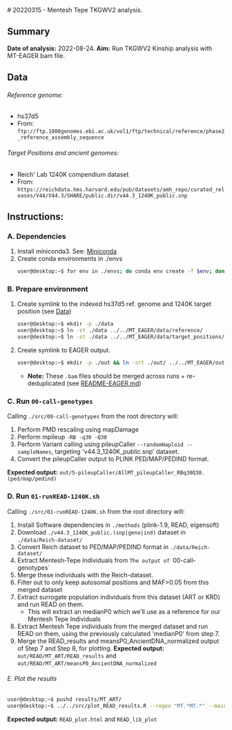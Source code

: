 # 20220315 - Mentesh Tepe TKGWV2 analysis.
## Summary
**Date of analysis:** 2022-08-24.
**Aim:** Run TKGWV2 Kinship analysis with MT-EAGER bam file.

## Data 
###### Reference genome: 
 - hs37d5
 - From: `ftp://ftp.1000genomes.ebi.ac.uk/vol1/ftp/technical/reference/phase2_reference_assembly_sequence`

###### Target Positions and ancient genomes:
 - Reich' Lab 1240K compendium dataset
 - From: `https://reichdata.hms.harvard.edu/pub/datasets/amh_repo/curated_releases/V44/V44.3/SHARE/public.dir/v44.3_1240K_public.snp`


## Instructions:
### A. Dependencies
1. Install miniconda3. See: [Miniconda](https://docs.conda.io/en/latest/miniconda.html)
2. Create conda environments in ./envs
   ```Bash
   user@desktop:~$ for env in ./envs; do conda env create -f $env; done
   ```

### B. Prepare environment
1. Create symlink to the indexed hs37d5 ref. genome and 1240K target position (see [Data](#Data))
   ```Bash
   user@desktop:~$ mkdir -p ./data
   user@desktop:~$ ln -st ./data ../../MT_EAGER/data/reference/
   user@desktop:~$ ln -st ./data ../../MT_EAGER/data/target_positions/
   ```

   

2. Create symlink to EAGER output.
   ```Bash
   user@desktop:~$ mkdir -p ./out && ln -srt ./out/ ../../MT_EAGER/out/2-dedup/
   ```
   
   - **Note:** These `.bam` files should be merged across runs + re-deduplicated (see [README-EAGER.md](README-EAGER.md))

### C. Run `00-call-genotypes`
Calling `./src/00-call-genotypes` from the root directory will:
  1. Perform PMD rescaling using mapDamage
  2. Perform mpileup `-RB -q30 -Q30`
  3. Perform Variant calling using pileupCaller `--randomHaploid --sampleNames`, targeting 'v44.3_1240K_public.snp' dataset.
  4. Convert the pileupCaller output to PLINK PED/MAP/PEDIND format.

**Expected output:** `out/5-pileupCaller/AllMT_pileupCaller_RBq30Q30.(ped/map/pedind)`


### D. Run `01-runREAD-1240K.sh`
Calling `./src/01-runREAD-1240K.sh` from the root directory will:
  1. Install Software dependencies in `./methods` (plink-1.9, READ, eigensoft)
  2. Download `./v44.3_1240K_public.(snp|geno|ind)` dataset in `./data/Reich-dataset/`
  3. Convert Reich dataset to PED/MAP/PEDIND format in `./data/Reich-dataset/`
  4. Extract Mentesh-Tepe Individuals from `The output of `00-call-genotypes`
  5. Merge these individuals with the Reich-dataset.
  6. Filter out to only keep autosomal positions and MAF>0.05 from this merged dataset
  7. Extract surrogate population individuals from this dataset (ART or KRD) and run READ on them.  
     - This will extract an medianP0 which we'll use as a reference for our Mentesh Tepe Individuals
  8. Extract Mentesh Tepe individuals from the merged dataset and run READ on them, using the previously calculated 'medianP0' from step 7.
  9. Merge the READ_results and meansP0_AncientDNA_normalized output of Step 7 and Step 8, for plotting.
**Expected output:** `out/READ/MT_ART/READ_results`  and `out/READ/MT_ART/meansP0_AncientDNA_normalized`

###### E. Plot the results

```Bash
user@desktop:~$ pushd results/MT_ART/
user@desktop:~$ ../../src/plot_READ_results.R --regex "MT.*MT.*" --mainName "Mentesh Tepe" --proxyName "Arslan Tepe"
```
**Expected output:** `READ_plot.html` and `READ_lib_plot`

